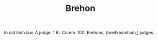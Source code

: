 ---
title: Brehon
letter: B
permalink: "/definitions/bld-brehon.html"
body: In old Irish law. A judge. 1 Bl. Comm. 100. Brehons, (breitkeamhuin,) judges
published_at: '2018-07-07'
source: Black's Law Dictionary 2nd Ed (1910)
layout: post
---